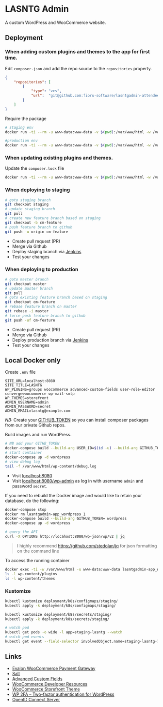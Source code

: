 # LASNTG Admin 

A custom WordPress and WooCommerce website.

## Deployment

### When adding custom plugins and themes to the app for first time.

Edit `composer.json` and add the repo source to the `repositories` property.

```json
{
    "repositories": [
        {
            "type": "vcs",
            "url":  "git@github.com:fioru-software/lasntgadmin-attendees.git"
        }
    ]
}
```

Require the package

```sh
# staging env
docker run -ti --rm -u www-data:www-data -v $(pwd):/var/www/html -w /var/www/html lasntgadmin-app_wordpress composer require fioru/lasntgadmin-example=^1.0.0@rc

#production env
docker run -ti --rm -u www-data:www-data -v $(pwd):/var/www/html -w /var/www/html lasntgadmin-app_wordpress composer require fioru/lasntgadmin-example=^1.0.0@stable
```

### When updating existing plugins and themes.

Update the `composer.lock` file

```sh
docker run -ti --rm -u www-data:www-data -v $(pwd):/var/www/html -w /var/www/html lasntgadmin-app_wordpress composer update --no-dev
```

### When deploying to staging

```sh
# goto staging branch
git checkout staging
# update staging branch
git pull
# create new feature branch based on staging
git checkout -b cm-feature
# push feature branch to github
git push -u origin cm-feature
```

- Create pull request (PR)
- Merge via Github
- Deploy staging branch via [Jenkins](https://jenkins.veri.ie)
- Test your changes

### When deploying to production

```sh
# goto master branch
git checkout master
# update master branch
git pull
# goto existing feature branch based on staging
git checkout cm-feature
# rebase feature branch on master 
git rebase -i master
# force push feature branch to github
git push -uf cm-feature
```

- Create pull request (PR)
- Merge via Github
- Deploy production branch via [Jenkins](https://jenkins.veri.ie)
- Test your changes

## Local Docker only

Create `.env` file

```
SITE_URL=localhost:8080
SITE_TITLE=LASNTG
WP_PLUGINS=groups woocommerce advanced-custom-fields user-role-editor convergewoocommerce wp-mail-smtp
WP_THEMES=storefront
ADMIN_USERNAME=admin
ADMIN_PASSWORD=secret
ADMIN_EMAIL=lasntg@example.com
```

_NB:_ Create your [GITHUB_TOKEN](https://github.com/settings/tokens/new?scopes=repo,read:packages&description=Install%20packages) so you can install composer packages from our private Github repos.

Build images and run WordPress.

```sh
# NB add your GITHB_TOKEN 
docker-compose build --build-arg USER_ID=$(id -u) --build-arg GITHUB_TOKEN=
# start container
docker-compose up -d wordpress
# view debug log
tail -f /var/www/html/wp-content/debug.log
```

- Visit [localhost:8080](http://localhost:8080)
- Visit [localhost:8080/wp-admin](http://localhost:/wp-login.php) as log in with username `admin` and password `secret`.

If you need to rebuild the Docker image and would like to retain your database, do the following:

```sh
docker-compose stop
docker rm lasntgadmin-app_wordpress_1
docker-compose build --build-arg GITHUB_TOKEN= wordpress
docker-compose up -d wordpress
```

```sh
# query the API
curl -X OPTIONS http://locahost:8080/wp-json/wp/v2 | jq
```

> I highly recommend https://github.com/stedolan/jq for json formatting on the command line

To access the running container

```sh
docker exec -ti -w /var/www/html -u www-data:www-data lasntgadmin-app_wordpress_1 bash
ls -l wp-content/plugins
ls -l wp-content/themes
```

### Kustomize

```sh
kubectl kustomize deployment/k8s/configmaps/staging/
kubectl apply -k deployment/k8s/configmaps/staging/

kubectl kustomize deployment/k8s/secrets/staging/
kubectl apply -k deployment/k8s/secrets/staging/
```

```sh
# watch pod
kubectl get pods -o wide -l app=staging-lasntg --watch
# watch pod events
kubectl get event --field-selector involvedObject.name=staging-lasntg-7788ffdbb7-nkn87 --watch
```

## Links

- [Evalon WooCommerce Payment Gateway](https://developer.elavon.com/na/docs/converge/1.0.0/integration-guide/shopping_carts/woocommerce_installation_guide)
- [Salt](https://api.wordpress.org/secret-key/1.1/salt)
- [Advanced Custom Fields](https://www.advancedcustomfields.com/resources)
- [WooCommerce Developer Resources](https://developer.woocommerce.com/)
- [WooCommerce Storefront Theme](https://woocommerce.com/documentation/themes/storefront/)
- [WP 2FA – Two-factor authentication for WordPress](https://wordpress.org/plugins/wp-2fa/)
- [OpenID Connect Server](https://github.com/Automattic/wp-openid-connect-server)

